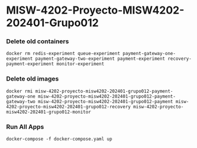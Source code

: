 # MISW-4202-Proyecto-MISW4202-202401-Grupo012

### Delete old containers

```shell
docker rm redis-experiment queue-experiment payment-gateway-one-experiment payment-gateway-two-experiment payment-experiment recovery-payment-experiment monitor-experiment
```

### Delete old images

```shell
docker rmi misw-4202-proyecto-misw4202-202401-grupo012-payment-gateway-one misw-4202-proyecto-misw4202-202401-grupo012-payment-gateway-two misw-4202-proyecto-misw4202-202401-grupo012-payment misw-4202-proyecto-misw4202-202401-grupo012-recovery misw-4202-proyecto-misw4202-202401-grupo012-monitor 
```

### Run All Apps

```shell
docker-compose -f docker-compose.yaml up
```